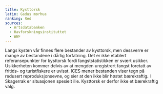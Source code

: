 ```yaml
---
title: Kysttorsk
latin: Gadus morhua
ranking: Red
sources:
  - Artsdatabanken
  - Havforskningsinstituttet
  - WWF
---
```

Langs kysten vår finnes flere bestander av kysttorsk, men dessverre er mange av bestandene i dårlig forfatning. Det er ikke etablert referansepunkter for kysttorsk fordi fangststatistikken er svært usikker. Usikkerheten kommer delvis av at mengden uregistrert fangst foretatt av fritids- og turistfiskere er uvisst. ICES mener bestanden viser tegn på redusert reproduksjonsevne, og sier at den ikke blir høstet bærekraftig. I Skagerrak er situasjonen spesielt ille. Kysttorsk er derfor ikke et bærekraftig valg.
